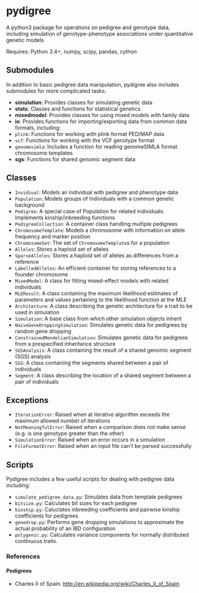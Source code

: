 pydigree
========

A python3 package for operations on pedigree and genotype data, including simulation of genotype-phenotype associations under quantitative genetic models

Requires: Python 3.4+, numpy, scipy, pandas, cython

Submodules
-----
In addition to basic pedigree data manipulation, pydigree also includes submodules for more complicated tasks:
* __simulation__: Provides classes for simulating genetic data
* __stats__: Classes and functions for statistical genetics
 * __mixedmodel__: Provides classes for using mixed models with family data
* __io__: Provides functions for importing/exporting data from common data formats, including:
 * `plink`: Functions for working with plink format PED/MAP data
 * `vcf`: Functions for working with the VCF genotype format 
 * `genomesimla`: Includes a function for reading genomeSIMLA format chromosome templates
* __sgs__: Functions for shared genomic segment data

Classes
-----
* `Invidiual`: Models an individual with pedigree and phenotype data
* `Population`: Models groups of Individuals with a common genetic background
 * `Pedigree`: A special case of Population for related individuals. Implements kinship/inbreeding functions
* `PedigreeCollection`: A container class handling multiple pedigrees
* `ChromosomeTemplate`: Models a chromosome with information on allele frequency and marker position
* `ChromosomeSet`: The set of `ChromosomeTemplate`s for a population
* `Alleles`: Stores a haploid set of alleles
 * `SparseAlleles`: Stores a haploid set of alleles as differences from a reference
 * `LabelledAlleles`: An efficient container for storing references to a founder chromosome
* `MixedModel`: A class for fitting mixed-effect models with related individuals
 * `MLEResult`: A class containing the maximum likelihood estimates of parameters and 
 values pertaining to the likelihood function at the MLE
* `Architecture`: A class describing the genetic architecture for a trait to be used in simulation
* `Simulation`: A base class from which other simulation objects inherit
 * `NaiveGeneDroppingSimulation`: Simulates genetic data for pedigrees by random gene dropping
 * `ConstrainedMendelianSimulation`: Simulates genetic data for pedigrees from a prespecified inheritance structure
* `SGSAnalysis`: A class containing the result of a shared genomic segment (SGS) analysis
 * `SGS`: A class containing the segments shared between a pair of individuals
 * `Segment`: A class describing the location of a shared segment between a pair of individuals

Exceptions
-----
* `IterationError`: Raised when at iterative algorithm exceeds the maximum allowed number of iterations
* `NotMeaningfulError`: Raised when a comparison does not make sense (e.g. is one genotype greater than the other)
* `SimulationError`: Raised when an error occurs in a simulation
* `FileFormatError`: Raised when an input file can't be parsed successfully 

Scripts
-----
Pydigree includes a few useful scripts for dealing with pedigree data including:
* `simulate_pedigree_data.py`: Simulates data from template pedigrees
* `bitsize.py`: Calculates bit sizes for each pedigree
* `kinship.py`: Caluclates inbreeding coefficients and pairwise kinship coefficients for pedigrees
* `genedrop.py`: Performs gene dropping simulations to approximate the actual probability of an IBD configuration
* `polygenic.py`: Calculates variance components for normally distributed continuous traits.

### References 
#### Pedigrees
* Charles II of Spain: http://en.wikipedia.org/wiki/Charles_II_of_Spain
